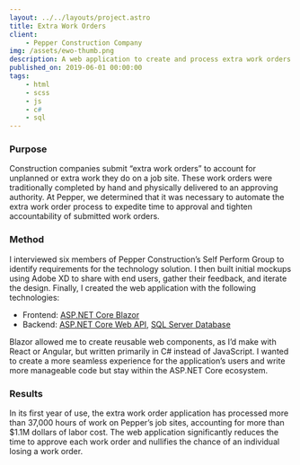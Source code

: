 ```yaml
---
layout: ../../layouts/project.astro
title: Extra Work Orders
client:
    - Pepper Construction Company
img: /assets/ewo-thumb.png
description: A web application to create and process extra work orders on construction job sites.
published_on: 2019-06-01 00:00:00
tags:
    - html
    - scss
    - js
    - c#
    - sql
---
```


### Purpose

Construction companies submit “extra work orders” to account for unplanned or extra work they do on a job site. These work orders were traditionally completed by hand and physically delivered to an approving authority. At Pepper, we determined that it was necessary to automate the extra work order process to expedite time to approval and tighten accountability of submitted work orders.

### Method

I interviewed six members of Pepper Construction’s Self Perform Group to identify requirements for the technology solution. I then built initial mockups using Adobe XD to share with end users, gather their feedback, and iterate the design. Finally, I created the web application with the following technologies:

-   Frontend: [ASP.NET Core Blazor](https://docs.microsoft.com/en-us/aspnet/core/blazor/?view=aspnetcore-5.0)
-   Backend: [ASP.NET Core Web API](https://docs.microsoft.com/en-us/aspnet/core/web-api/?view=aspnetcore-5.0), [SQL Server Database](https://www.microsoft.com/en-us/sql-server/sql-server-2019)

Blazor allowed me to create reusable web components, as I’d make with React or Angular, but written primarily in C# instead of JavaScript. I wanted to create a more seamless experience for the application’s users and write more manageable code but stay within the ASP.NET Core ecosystem.

### Results

In its first year of use, the extra work order application has processed more than 37,000 hours of work on Pepper’s job sites, accounting for more than $1.1M dollars of labor cost. The web application significantly reduces the time to approve each work order and nullifies the chance of an individual losing a work order.
